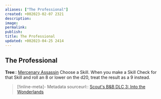 ```yaml
---
aliases: ["The Professional"]
created: +002023-02-07 2321
description: 
image: 
permalink: 
publish: 
title: The Professional
updated: +002023-04-25 2414
---
```


## The Professional

**Tree**:: [Mercenary Assassin](Mercenary%20Assassin.md)
Choose a Skill.
When you make a Skill Check for that Skill and roll an 8 or lower on the d20, treat the result as a 9 instead.

> [!inline-meta]- Metadata
> sourceurl:: [Scout's B&B DLC 3: Into the Wonderlands](https://docs.google.com/document/d/1MLOgrWwcLNTnP9PuXrKiLImy7SUh4hXO8arVUAlmdp0/edit)
